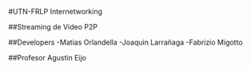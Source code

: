 #UTN-FRLP Internetworking

##Streaming de Video P2P

##Developers
-Matias Orlandella
-Joaquin Larrañaga
-Fabrizio Migotto

##Profesor
Agustin Eijo


